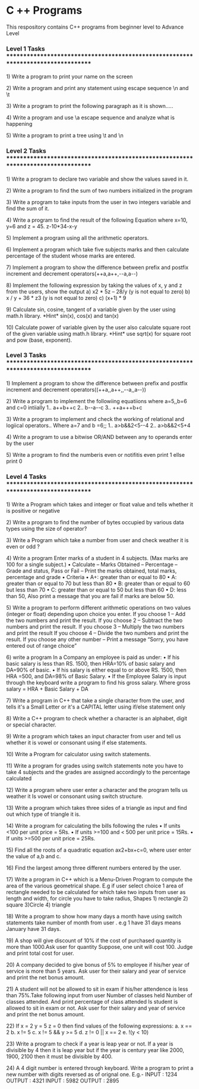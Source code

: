 # C ++ Programs
 This respository contains C++ programs from beginner level to Advance Level
 <b><h3> Level 1 Tasks ******************************************************************************** </h2></b>
 <p> 1) Write a program to print your name on the screen </p>
 <p> 2) Write a program and print any statement using escape sequence \n and \t </p>
 <p> 3) Write a program to print the following paragraph as it is shown..... </p>
 <p> 4) Write a program and use \a escape sequence and analyze what is happening </p>
 <p> 5) Write a program to print a tree using \t and \n </p>

<b><h3> Level 2 Tasks  ******************************************************************************** </h2></b>
<p> 1) Write a program to declare two variable and show the values saved in it. </p>
<p> 2) Write a program to find the sum of two numbers initialized in the program </p>
<p> 3) Write a program to take inputs from the user in two integers variable and find the sum of it. </p>
<p> 4) Write a program to find the result of the following Equation where x=10, y=6 and z = 45. z-10*34-x-y </p>
<p> 5) Implement a program using all the arithmetic operators. </p>
<p> 6) Implement a program which take five subjects marks and then calculate percentage of the student whose marks are entered. </p>
<p> 7) Implement a program to show the difference between prefix and postfix increment and decrement operators(++a,a++,--a,a--) </p>
<p> 8) Implement the following expression by taking the values of x, y and z from the users, show the output a) x2 * 5z – 28/y (y is not equal to zero) b) x / y + 36 * z3 (y is not equal to zero) c) (x+1) * 9 </p>
<p> 9) Calculate sin, cosine, tangent of a variable given by the user using math.h library. *Hint* sin(x), cos(x) and tan(x) </p>
<p> 10) Calculate power of variable given by the user also calculate square root of the given variable using math.h library. *Hint* use sqrt(x) for square root and pow (base, exponent).</p>

<b><h3> Level 3 Tasks  ******************************************************************************** </h2></b>
<p> 1) Implement a program to show the difference between prefix and postfix increment and decrement operators((++a,,a++,,--a,,a--)) <p>
<p> 2) Write a program to implement the followiing equatiions where a=5,,b=6 and c=0 intiially 1.. a++b++c 2.. b--a--c 3.. ++a+++b+c <p>
<p> 3) Write a program to implement and check the working of relational and logiical operators.. Where a=7 and b =6;; 1.. a>b&&2<5--4 2.. a>b&&2<5+4 <p>
<p> 4) Write a program to use a bitwise OR/AND between any to operands enter by the user </p>
<p> 5) Write a program to find the numberis even or notifitis even print 1 ellse print 0 </p>

<b><h3> Level 4 Tasks  ******************************************************************************** </h2></b>
 <p> 1) Write a Program which takes and integer or float value and tells whether it is positive or negative </p>
 <p> 2) Write a program to find the number of bytes occupied by various data types using the size of operator? </p>
 <p> 3) Write a Program which take a number from user and check weather it is even or odd ? </p>
 <p> 4) Write a program Enter marks of a student in 4 subjects. (Max marks are 100 for a single subject.) •	Calculate –	Marks Obtained –	Percentage –	Grade and status, Pass or Fail –	Print the marks obtained, total marks, percentage and grade
•	Criteria
•	A+: greater than or equal to 80
•	A: greater than or equal to 70 but less than 80
•	B: greater than or equal to 60 but less than 70
•	C: greater than or equal to 50 but less than 60
•	D: less than 50, Also print a message that you are fail if marks are below 50.
 </p>
 <p> 5) Write a program to perform different arithmetic operations on two values (integer or float) depending upon choice you enter.
If you choose 1
–	Add the two numbers and print the result.
If you choose 2
–	Subtract the two numbers and print the result.
If you choose 3
–	Multiply the two numbers and print the result
If you choose 4
–	Divide the two numbers and print the result.
If you choose any other number
–	Print a message “Sorry, you have entered out of range choice”
 </p>
 <p> 6) write a program In a Company an employee is paid as under:
•	If his basic salary is less than RS. 1500, then HRA=10% of basic salary and DA=90% of basic.
•	If his salary is either equal to or above RS. 1500, then HRA =500, and DA=98% of Basic Salary.
•	If the Employee Salary is input through the keyboard write a program to find his gross salary.
Where gross salary = HRA + Basic Salary + DA
 </p>
 <p> 7) Write a program in C++ that take a single character from the user, and tells it's a Small Letter or it's a CAPITAL letter using if/else statement only </p>
 <p> 8) Write a C++ program to check whether a character is an alphabet, digit or special character. </p>
 <p> 9) Write a program which takes an input character from user and tell us whether it is vowel or consonant using if else statements. </p>
 <p> 10) Write a Program for calculator using switch statements. </p>
 <p> 11) Write a program for grades using switch statements note you have to take 4 subjects and the grades are assigned accordingly to the percentage calculated </p>
 <p> 12) Write a program where user enter a character and the program tells us weather it Is vowel or consonant using switch structure. </p>
 <p> 13) Write a program which takes three sides of a triangle as input and find out which type of triangle it is. </p>
 <p> 14) Write a program for calculating the bills following the rules
•	If units <100 per unit price  = 5Rs.
•	If units >=100 and < 500 per unit price  = 15Rs.
•	If units >=500 per unit price  = 25Rs.
 </p>
 <p> 15) Find all the roots of a quadratic equation ax2+bx+c=0, where user enter the value of a,b and c. </p>
 <p> 16) Find the largest among three different numbers entered by the user. </p>
 <p> 17) Write a program in C++ which is a Menu-Driven Program to compute the area of the various geometrical shape. E.g if user select choice 1 area of rectangle needed to be calculated for which take two inputs from user as length and width, for circle you have to take radius,  Shapes 1) rectangle 2) square 3)Circle 4) triangle
 </p>
 <p> 18) Write a program to show how many days a month have using switch statements take number of month from user . e.g 1 have 31 days means January  have 31 days. </p>
 <p> 19) A shop will give discount of 10% if the cost of purchased quantity is more than 1000.Ask user for quantity Suppose, one unit will cost 100. Judge and print total cost for user.
 </p>
 <p> 20) A company decided to give bonus of 5% to employee if his/her year of service is more than 5 years. Ask user for their salary and year of service and print the net bonus amount.
 </p>
 <p> 21) A student will not be allowed to sit in exam if his/her attendence is less than 75%.Take following input from user Number of classes held Number of classes attended. And print percentage of class attended Is student is allowed to sit in exam or not. Ask user for their salary and year of service and print the net bonus amount.
 </p>
 <p> 22) If
x = 2
y = 5
z = 0
then find values of the following expressions:
a. x == 2
b. x != 5
c. x != 5 && y >= 5
d. z != 0 || x == 2
e. !(y < 10)
 </p>
 <p> 23) Write a program to check if a year is leap year or not.
If a year is divisible by 4 then it is leap year but if the year is century year like 2000, 1900, 2100 then it must be divisible by 400.
 </p>
 <p> 24) A 4 digit number is entered through keyboard. Write a program to print a new number with digits reversed as of orignal one. E.g.-
INPUT : 1234        OUTPUT : 4321
INPUT : 5982        OUTPUT : 2895
 </p>
